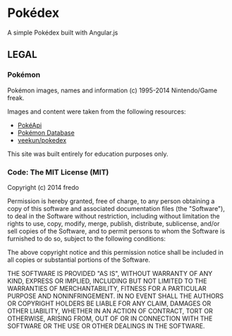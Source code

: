 # Pokédex

A simple Pokédex built with Angular.js

## LEGAL

### Pokémon

Pokémon images, names and information (c) 1995-2014 Nintendo/Game freak.

Images and content were taken from the following resources:

* [PokéApi](http://pokeapi.co/)
* [Pokémon Database](http://pokemondb.net/)
* [veekun/pokedex](https://github.com/veekun/pokedex)

This site was built entirely for education purposes only.

### Code: The MIT License (MIT)

Copyright (c) 2014 fredo

Permission is hereby granted, free of charge, to any person obtaining a copy
of this software and associated documentation files (the "Software"), to deal
in the Software without restriction, including without limitation the rights
to use, copy, modify, merge, publish, distribute, sublicense, and/or sell
copies of the Software, and to permit persons to whom the Software is
furnished to do so, subject to the following conditions:

The above copyright notice and this permission notice shall be included in
all copies or substantial portions of the Software.

THE SOFTWARE IS PROVIDED "AS IS", WITHOUT WARRANTY OF ANY KIND, EXPRESS OR
IMPLIED, INCLUDING BUT NOT LIMITED TO THE WARRANTIES OF MERCHANTABILITY,
FITNESS FOR A PARTICULAR PURPOSE AND NONINFRINGEMENT. IN NO EVENT SHALL THE
AUTHORS OR COPYRIGHT HOLDERS BE LIABLE FOR ANY CLAIM, DAMAGES OR OTHER
LIABILITY, WHETHER IN AN ACTION OF CONTRACT, TORT OR OTHERWISE, ARISING FROM,
OUT OF OR IN CONNECTION WITH THE SOFTWARE OR THE USE OR OTHER DEALINGS IN
THE SOFTWARE.
